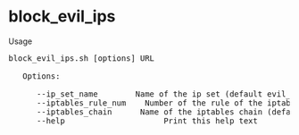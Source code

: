 block_evil_ips
===============

Usage

<pre>
block_evil_ips.sh [options] URL

   Options:

      --ip_set_name  <name>      Name of the ip set (default evil_ips)
      --iptables_rule_num <num>   Number of the rule of the iptables chain (default 1)
      --iptables_chain  <name>    Name of the iptables chain (default INPUT)
      --help                     Print this help text
</pre>      
